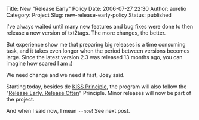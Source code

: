 Title: New "Release Early" Policy
Date: 2006-07-27 22:30
Author: aurelio
Category: Project
Slug: new-release-early-policy
Status: published

I've always waited until many new features and bug fixes were done to
then release a new version of txt2tags. The more changes, the better.

But experience show me that preparing big releases is a time consuming
task, and it takes even longer when the period between versions becomes
large. Since the latest version 2.3 was released 13 months ago, you can
imagine how scared I am :)

We need change and we need it fast, Joey said.

Starting today, besides de [KISS
Principle](http://en.wikipedia.org/wiki/KISS_Principle), the program
will also follow the "[Release Early, Release
Often](http://www.catb.org/esr/writings/cathedral-bazaar/cathedral-bazaar/ar01s04.html)"
Principle. Minor releases will now be part of the project.

And when I said now, I mean `--now`! See next post.
